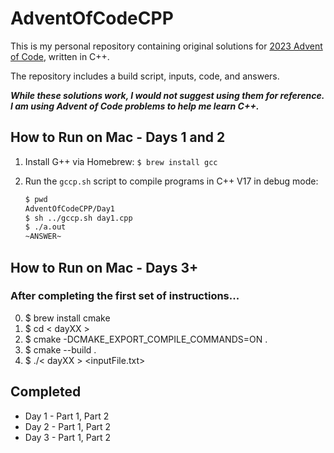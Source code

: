 # AdventOfCodeCPP

This is my personal repository containing original solutions for [2023 Advent of Code](https://adventofcode.com/2023/about), written in C++.

The repository includes a build script, inputs, code, and answers.

***While these solutions work, I would not suggest using them for reference. I am using Advent of Code problems to help me learn C++.*** 

## How to Run on Mac - Days 1 and 2
1. Install G++ via Homebrew: `$ brew install gcc`
2. Run the `gccp.sh` script to compile programs in C++ V17 in debug mode:

   ```bash
   $ pwd
   AdventOfCodeCPP/Day1
   $ sh ../gccp.sh day1.cpp
   $ ./a.out
   ~ANSWER~ 
   ```

## How to Run on Mac - Days 3+ 
### After completing the first set of instructions...

0. $ brew install cmake
1. $ cd < dayXX > 
2. $ cmake -DCMAKE_EXPORT_COMPILE_COMMANDS=ON .
3. $ cmake --build . 
4. $ ./< dayXX > <inputFile.txt>

## Completed
- Day 1 - Part 1, Part 2 
- Day 2 - Part 1, Part 2 
- Day 3 - Part 1, Part 2
